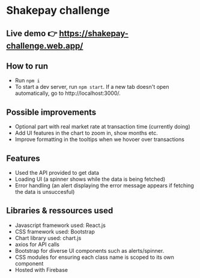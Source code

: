 # Shakepay challenge

## Live demo 👉 https://shakepay-challenge.web.app/

## How to run

- Run `npm i`
- To start a dev server, run `npm start`. If a new tab doesn't open automatically, go to http://localhost:3000/.

## Possible improvements

- Optional part with real market rate at transaction time (currently doing)
- Add UI features in the chart to zoom in, show months etc.
- Improve formatting in the tooltips when we hovoer over transactions 

## Features
- Used the API provided to get data
- Loading UI (a spinner shows while the data is being fetched)
- Error handling (an alert displaying the error message appears if fetching the data is unsuccesful)

## Libraries & ressources used
- Javascript framework used: React.js
- CSS framework used: Bootstrap
- Chart library used: chart.js
- axios for API calls
- Bootstrap for diverse UI components such as alerts/spinner. 
- CSS modules for ensuring each class name is scoped to its own component
- Hosted with Firebase
